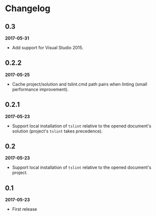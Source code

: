 # Changelog

## 0.3

**2017-05-31**

- Add support for Visual Studio 2015.

## 0.2.2

**2017-05-25**

- Cache project/solution and tslint.cmd path pairs when linting (small performance improvement).

## 0.2.1

**2017-05-23**

- Support local installation of `tslint` relative to the opened document's solution (project's `tslint` takes precedence).

## 0.2

**2017-05-23**

- Support local installation of `tslint` relative to the opened document's project.

## 0.1

**2017-05-23**

- First release